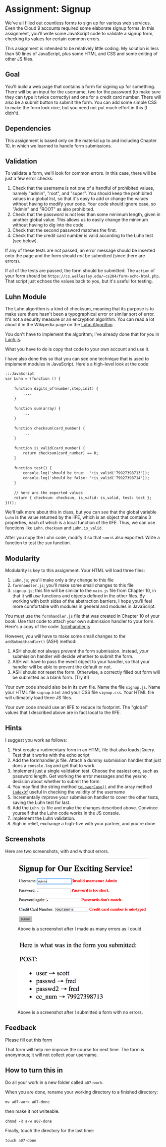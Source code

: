 # Assignment: Signup

We've all filled out countless forms to sign up for various web
services. Even the Cloud 9 accounts required some elaborate signup
forms. In this assignment, you'll write some JavaScript code to validate a
signup form, checking its values for certain common errors.

This assignment is intended to be relatively little coding. My solution is
less than 50 lines of JavaScript, plus some HTML and CSS and some editing
of other JS files.

## Goal

You'll build a web page that contains a form for signing up for
something. There will be an input for the username, two for the
password (to make sure they can type it twice correctly) and one for a
credit card number. There will also be a submit button to submit the
form. You can add some simple CSS to make the form look nice, but
you need not put much effort in this (I didn't).

## Dependencies

This assignment is based only on the material up to and including Chapter
10, in which we learned to handle form submissions.

## Validation

To validate a form, we'll look for common errors. In this case, there
will be just a few error checks:

1. Check that the username is not one of a handful of prohibited
values, namely "admin", "root", and "super".  You should keep the
prohibited values in a global list, so that it's easy to
add or change the values without having to modify your code. Your
code should ignore case, so "Admin" and "ROOT" as also prohibited.
1. Check that the password is not less than some minimum length, given
in another global value. This allows us to easily change the
minimum without having to dig into the code.
1. Check that the second password matches the first.
1. Check that the credit card number is valid according to the Luhn
test (see below).

If any of these tests are not passed, an error message should be
inserted onto the page and the form should *not* be submitted (since
there are errors).

If all of the tests are passed, the form should be submitted. The
`action` of your form should be
`https://cs.wellesley.edu/~cs204/form-echo-html.php`. That script just
echoes the values back to you, but it's useful for testing.

## Luhn Module

The Luhn algorithm is a kind of checksum, meaning that its purpose is
to make sure there hasn't been a typographical error or similar sort
of error. It's not a security measure or an encryption algorithm. You
can read a lot about it in the Wikipedia page on the
[Luhn Algorithm](https://en.wikipedia.org/wiki/Luhn_algorithm).

You don't have to implement the algorithm; I've already done that for
you in [Lunh.js](Luhn.js).

What you have to do is copy that code to your own account and use it.

I have also done this so that you can see one technique that is used
to implement modules in JavaScript. Here's a high-level look at the
code:

```
:::JavaScript
var Luhn = (function () {

    function digits_of(number,step,init) {
        ....
    }
    
    function sum(array) {
        ...
    }

    function checksum(card_number) {
        ...
    } 

    function is_valid(card_number) {
        return checksum(card_number) == 0;
    }
    
    function test() {
        console.log('should be true:  '+is_valid('79927398713'));
        console.log('should be false: '+is_valid('79927398714'));
    }
    
    // here are the exported values
    return { checksum: checksum, is_valid: is_valid, test: test };
})();
```

We'll talk more about this in class, but you can see that the global
variable `Luhn` is the value returned by the IIFE, which is an object
that contains 3 properties, each of which is a local function of the
IIFE. Thus, we can use functions like `Luhn.checksum` and `Luhn.is_valid`.

After you copy the Luhn code, modify it so that `sum` is also
exported. Write a function to test the `sum` function.

## Modularity

Modularity is key to this assignment. Your HTML will load three files:

1. `Luhn.js`; you'll make only a tiny change to this file
1. `formhandler.js`; you'll make some small changes to this file
1. `signup.js`; this file will be similar to the `main.js` file from
Chapter 10, in that it will *use* functions and objects defined in the
other files.  By working with both sides of the abstraction barriers, I
hope you'll feel more comfortable with modules in general and modules in JavaScript.

You must use the `formhandler.js` file that was created in Chapter 10
of your book. Use that code to attach your own submission handler to
your form. Here's a copy of the code: [formhandler.js](formhandler.js)

However, you will have to make some small changes to the
`addSubmitHandler()` (ASH) method:

1. ASH should not always prevent the form submission. Instead, *your*
submission handler will decide whether to submit the form.
1. ASH will have to pass the event object to your handler, so that your
handler will be able to prevent the default or not. 
1. ASH should not reset the form. Otherwise, a correctly filled out
form will be submitted as a blank form. (Try it!)

Your own code should also be in its own file. Name the file
`signup.js`. Name your HTML file `signup.html` and your CSS file
`signup.css`. Your HTML file will ultimately load three JS files.

Your own code should use an IIFE to reduce its footprint. The "global"
values that I described above are in fact local to the IIFE.

## Hints

I suggest you work as follows:

1. First create a rudimentary form in an HTML file that also loads
jQuery. Test that it works with the echo script
1. Add the formhandler.js file. Attach a dummy submission handler that
just does a `console.log` and get that to work.
1. Implement just a single validation test. Choose the easiest one,
   such as password length. Get working the error messages and the yes/no
   decision about whether to submit the form.
1. You may find the string method [`toLowerCase()`](https://developer.mozilla.org/en-US/docs/Web/JavaScript/Reference/Global_Objects/String/toLowerCase) and the array method
[`indexOf`](https://developer.mozilla.org/en-US/docs/Web/JavaScript/Reference/Global_Objects/Array/indexOf) useful in checking the validity of the username   
1. Incrementally improve your submission handler to cover the other
tests, saving the Luhn test for last.
1. Add the `Luhn.js` file and make the changes described
   above. Convince yourself that the Luhn code works in the JS
   console.
1. implement the Luhn validation.
1. Sigh in relief, exchange a high-five with your partner, and you're
done.

## Screenshots

Here are two screenshots, with and without errors.

<figure>
<img src="screenshot-with-errors.png">
<figcaption>Above is a screenshot after I made as many errors as I
could.</figcaption>
</figure>

<figure>
<img src="screenshot-without-errors.png">
<figcaption>Above is a screenshot after I submitted a form with no errors.</figcaption>
</figure>

## Feedback

Please fill out this [form](https://docs.google.com/a/wellesley.edu/forms/d/e/1FAIpQLSf5ylPVcjiJt_j_IQKIx771rk710xjfh6JaZGFzO5SZM3LTag/viewform?usp=sf_link)

That form will help me improve the course for next time. The form is anonymous; it will not collect your username.

## How to turn this in

Do all your work in a new folder called `a07-work`.

When you are done, rename your working directory to a finished directory:

`mv a07-work a07-done`

then make it not writeable:

`chmod -R a-w a07-done`

Finally, touch the directory for the last time:

`touch a07-done`

